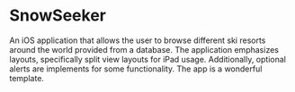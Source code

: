 # SnowSeeker
An iOS application that allows the user to browse different ski resorts around the world provided from a database.  The application emphasizes layouts, specifically split view layouts for iPad usage. Additionally, optional alerts are implements for some functionality. The app is a wonderful template.

